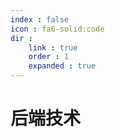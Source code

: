 ```yaml
---
index : false 
icon : fa6-solid:code
dir :
    link : true
    order : 1
    expanded : true
---
```


# 后端技术

<Catalog />